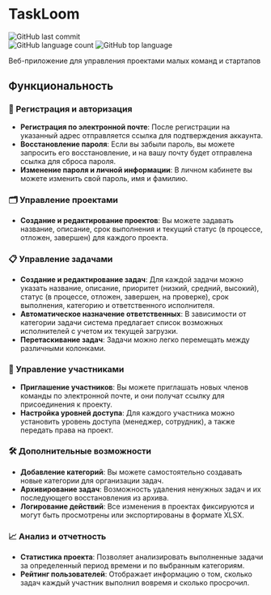 # TaskLoom
![GitHub last commit](https://img.shields.io/github/last-commit/kemmed/TaskLoom)  
![GitHub language count](https://img.shields.io/github/languages/count/kemmed/TaskLoom) ![GitHub top language](https://img.shields.io/github/languages/top/kemmed/TaskLoom)

Веб-приложение для управления проектами малых команд и стартапов
## Функциональность

### 📝 Регистрация и авторизация
- **Регистрация по электронной почте**: После регистрации на указанный адрес отправляется ссылка для подтверждения аккаунта.
- **Восстановление пароля**: Если вы забыли пароль, вы можете запросить его восстановление, и на вашу почту будет отправлена ссылка для сброса пароля.
- **Изменение пароля и личной информации**: В личном кабинете вы можете изменить свой пароль, имя и фамилию.

### 🗂️ Управление проектами
- **Создание и редактирование проектов**: Вы можете задавать название, описание, срок выполнения и текущий статус (в процессе, отложен, завершен) для каждого проекта.

### 📋 Управление задачами
- **Создание и редактирование задач**: Для каждой задачи можно указать название, описание, приоритет (низкий, средний, высокий), статус (в процессе, отложен, завершен, на проверке), срок выполнения, категорию и ответственного исполнителя.
- **Автоматическое назначение ответственных**: В зависимости от категории задачи система предлагает список возможных исполнителей с учетом их текущей загрузки.
- **Перетаскивание задач**: Задачи можно легко перемещать между различными колонками.

### 👥 Управление участниками
- **Приглашение участников**: Вы можете приглашать новых членов команды по электронной почте, и они получат ссылку для присоединения к проекту.
- **Настройка уровней доступа**: Для каждого участника можно установить уровень доступа (менеджер, сотрудник), а также передать права на проект.

### 🛠️ Дополнительные возможности
- **Добавление категорий**: Вы можете самостоятельно создавать новые категории для организации задач.
- **Архивирование задач**: Возможность удаления ненужных задач и их последующего восстановления из архива.
- **Логирование действий**: Все изменения в проектах фиксируются и могут быть просмотрены или экспортированы в формате XLSX.

### 📈 Анализ и отчетность
- **Статистика проекта**: Позволяет анализировать выполненные задачи за определенный период времени и по выбранным категориям.
- **Рейтинг пользователей**: Отображает информацию о том, сколько задач каждый участник выполнил вовремя и сколько просрочил.
